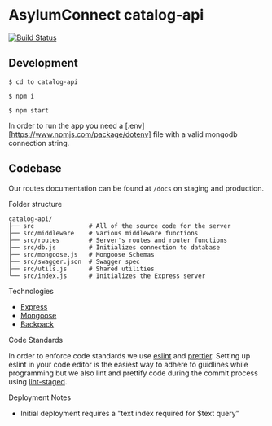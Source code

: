 # AsylumConnect catalog-api

[![Build Status](https://travis-ci.org/asylum-connect/catalog-api.svg?branch=master)](https://travis-ci.org/asylum-connect/catalog-api)

## Development

```
$ cd to catalog-api

$ npm i

$ npm start
```

In order to run the app you need a [.env][https://www.npmjs.com/package/dotenv] file with a valid mongodb connection string.

## Codebase

Our routes documentation can be found at `/docs` on staging and production.

Folder structure

```
catalog-api/
├── src               # All of the source code for the server
├── src/middleware    # Various middleware functions 
├── src/routes        # Server's routes and router functions
├── src/db.js         # Initializes connection to database
├── src/mongoose.js   # Mongoose Schemas
├── src/swagger.json  # Swagger spec
├── src/utils.js      # Shared utilities
└── src/index.js      # Initializes the Express server
```

Technologies

- [Express](https://expressjs.com/)
- [Mongoose](https://mongoosejs.com/)
- [Backpack](https://github.com/jaredpalmer/backpack)

Code Standards

In order to enforce code standards we use [eslint](https://eslint.org/) and [prettier](https://prettier.io/). Setting up eslint in your code editor is the easiest way to adhere to guidlines while programming but we also lint and prettify code during the commit process using [lint-staged](https://github.com/okonet/lint-staged).

Deployment Notes

- Initial deployment requires a "text index required for \$text query"
